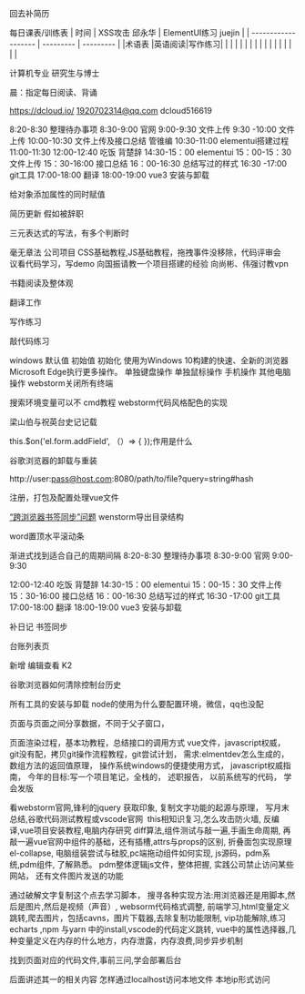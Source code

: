 
回去补简历

每日课表/训练表
| 时间 |  XSS攻击 邱永华 | ElementUI练习 juejin |
| ------------------- | --------- | --------- |
|术语表 |英语阅读|写作练习|
|  |  |  |
|  |  |  |
|  |  |  |
|  |  |  |

计算机专业 研究生与博士

晨：指定每日阅读、背诵

https://dcloud.io/
1920702314@qq.com
dcloud516619


8:20-8:30 整理待办事项
8:30-9:00 官网
9:00-9:30 文件上传
9:30 -10:00 文件上传
10:00-10:30 文件上传及接口总结 管锥编
10:30-11:00 elementui搭建过程
11:00-11:30 
12:00-12:40 吃饭
背楚辞
14:30-15：00 elementui
15：00-15：30 文件上传
15：30-16:00 接口总结
16：00-16:30 总结写过的样式
16:30 -17:00 git工具
17:00-18:00 翻译
18:00-19:00 vue3 安装与卸载


给对象添加属性的同时赋值



简历更新
假如被辞职



三元表达式的写法，有多个判断时

毫无章法
公司项目
﻿CSS基础教程,JS基础教程，﻿拖拽事件没移除﻿，代码评审会议﻿看代码学习，写demo
向国振请教一个项目搭建的经验
向尚彬、伟强讨教vpn

书籍阅读及整体观

翻译工作

写作练习

敲代码练习



windows 默认值 初始值 初始化
使用为Windows 10构建的快速、全新的浏览器Microsoft Edge执行更多操作。
单独键盘操作
单独鼠标操作
手机操作
其他电脑操作
webstorm关闭所有终端

搜索环境变量可以不
cmd教程
webstorm代码风格配色的实现


梁山伯与祝英台史记记载


this.$on('el.form.addField', （）=> { });作用是什么

谷歌浏览器的卸载与重装



http://user:pass@host.com:8080/path/to/file?query=string#hash



注册，打包及配置处理vue文件



[“跨浏览器书签同步”问题](https://juejin.cn/post/6909814992120315911)
wenstorm导出目录结构


word置顶水平滚动条


 渐进式找到适合自己的周期间隔
8:20-8:30 整理待办事项
8:30-9:00 官网
9:00-9:30 

12:00-12:40 吃饭
背楚辞
14:30-15：00 elementui
15：00-15：30 文件上传
15：30-16:00 接口总结
16：00-16:30 总结写过的样式
16:30 -17:00 git工具
17:00-18:00 翻译
18:00-19:00 vue3 安装与卸载

补日记
书签同步

台账列表页


新增 编辑查看 K2

谷歌浏览器如何清除控制台历史


所有工具的安装与卸载
node的使用为什么要配置环境，微信，qq也没配

页面与页面之间分享数据，不同于父子窗口，

页面渲染过程，基本功教程，﻿总结接口的调用方式
vue文件，﻿javascript权威，
git没有配，拷贝git操作流程教程，git尝试计划，
﻿需求:elmentdev怎么生成的，
﻿数组方法的返回值原理，
操作系统windows的便捷使用方式，﻿
javascript权威指南，﻿
今年的目标:写一个项目笔记，全栈的，
﻿述职报告，
﻿以前系统写的代码，
﻿学会发版

看webstorm官网,锋利的jquery 获取印象,
复制文字功能的起源与原理，
写月末总结,﻿谷歌代码测试教程或vscode官网 
this相知识复习,怎么攻击防火墙,
反编译,vue项目安装教程,﻿电脑内存研究
diff算法,组件测试与敲一遍,手画生命周期,
再敲一遍vue官网中组件的基础，还有插槽,attrs与props的区别,
折叠面包实现原理el-collapse,
电脑组装尝试与硅胶,pc端拖动组件如何实现,
js源码，pdm系统,pdm组件, 了解熟悉。
pdm整体逻辑js文件，整体把握,
实践公司禁止访问某些网站，
还有文件图片发送的功能

通过破解文字复制这个点去学习脚本，
搜寻各种实现方法:用浏览器还是用脚本,然后是图片,然后是视频（声音）,
websorm代码格式调整,
前端学习,html变量定义跳转,爬去图片，包括cavns，图片下载器,去除复制功能限制,
vip功能解除,练习echarts ,npm 与yarn 中的install,vscode的代码定义跳转,
vue中的属性选择器,几种变量定义在内存的什么地方，内存泄露，内存浪费,同步异步机制

找到页面对应的代码文件,﻿事前三问,学会部署后台

后面讲述其一的相关内容
怎样通过localhost访问本地文件
本地ip形式访问
